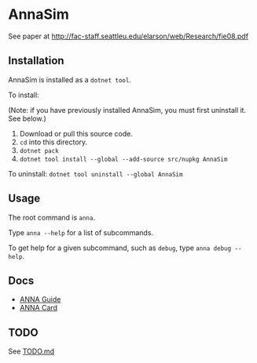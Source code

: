 # AnnaSim

See paper at http://fac-staff.seattleu.edu/elarson/web/Research/fie08.pdf

## Installation

AnnaSim is installed as a `dotnet tool`.

To install:

(Note: if you have previously installed AnnaSim, you must first uninstall it.  See below.)
1. Download or pull this source code.
2. `cd` into this directory.
3. `dotnet pack`
4. `dotnet tool install --global --add-source src/nupkg AnnaSim`

To uninstall:
`dotnet tool uninstall --global AnnaSim`

## Usage

The root command is `anna`.  

Type `anna --help` for a list of subcommands.

To get help for a given subcommand, such as `debug`, type `anna debug --help`.

## Docs

* [ANNA Guide](docs/ANNA_Guide.pdf)
* [ANNA Card](docs/ANNA_Card.pdf)

## TODO

See [TODO.md](TODO.md)
